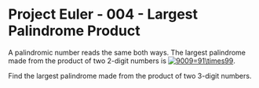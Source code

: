 Project Euler - 004 - Largest Palindrome Product
================================================
A palindromic number reads the same both ways. The largest palindrome made
from the product of two 2-digit numbers is
<a href="https://www.codecogs.com/eqnedit.php?latex=9009=91\times99" target="_blank">
  <img src="https://latex.codecogs.com/gif.latex?9009=91\times99"
       alt="9009=91\times99"
       title="9009=91\times99"
       /></a>.

Find the largest palindrome made from the product of two 3-digit numbers.
